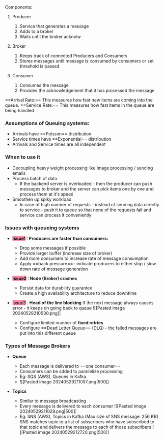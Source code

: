 Components:

1. Producer
	1. Service that generates a message
	2. Adds to a broker
	3. Waits until the broker acknolw
	   
2. Broker
	1. Keeps track of connected Producers and Consumers   
	2. Stores messages until message is consumed by consumers or set threshold is passed
	   
3. Consumer
	1. Consumes the message
	2. Provides the acknowledgement that it has processed the message


==Arrival Rate:== This measures how fast new items are coming into the queue.
==Service Rate:== This measures how fast items in the queue are being handled

### Assumptions of Queuing systems:
- Arrivals have ==Poisson== distribution
- Service times have ==Exponential== distribution
- Arrivals and Service times are all independent
### When to use it
- Decoupling heavy weight processing like image processing / sending emails
- Process batch of data
	- If the backend server is overloaded - then the producer can push messages to broker and the server can pick items one by one and process them at it's speed
- Smoothen up spiky workload
	- In case of high number of requests - instead of sending data directly to service - push it to queue so that none of the requests fail and service can process it conveniently


### Issues with queueing systems
- **<mark style="background: #FF5582A6;">Issue1</mark> : Producers are faster than consumers:**
	- Drop some messages if possible
	- Provide larger buffer (increase size of broker)
	- Add more consumers to increase rate of message consumption
	- Apply ==back pressure== : indicate producers to either stop / slow down rate of message generation

- **<mark style="background: #FF5582A6;">Issue2</mark> : Node (Broker) crashes**
	- Persist data for durability guarantee
	- Create a high availability architecture to reduce downtime

- <mark style="background: #FF5582A6;">Issue3</mark> : **Head of the line blocking**
	  If the next message always causes error - it keeps on going back to queue
		![[Pasted image 20240529210530.png]]
	- Configure limited number of **fixed retries**
	- Configure ==Dead Letter Queue== (DLQ) - the failed messages are put into this different queue


### Types of Message Brokers

- **Queue**
	- Each message is delivered to ==one consumer==
	- Consumers can be added to parallelize processing
	- Eg: SQS (AWS), Queues in Kafka
	- ![[Pasted image 20240529211057.png|500]]

- **Topics**
	- Similar to message broadcasting
	- Every message is delivered to each consumer
	![[Pasted image 20240529211029.png|500]]
	- Eg: SNS (AWS), Topics in Kafka
	  (Max size of SNS message: 256 KB)
	  SNS matches topic to a list of subscribers who have subscribed to that topic and delivers the message to each of those subscribers
	![[Pasted image 20240529212720.png|500]]